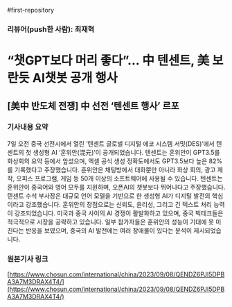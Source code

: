 #first-repository

### 리뷰어(push한 사람): 최재혁

# “챗GPT보다 머리 좋다”… 中 텐센트, 美 보란듯 AI챗봇 공개 행사


## [美中 반도체 전쟁] 中 선전 ‘텐센트 행사’ 르포


### 기사내용 요약
7일 오전 중국 선전시에서 열린 ‘텐센트 글로벌 디지털 에코 시스템 서밋(DES)’에서 텐센트의 첫 생성형 AI ‘훈위안(混元)’이 공개되었습니다.
텐센트는 훈위안이 GPT3.5를 화상회의 요약 등에서 앞섰으며, 엑셀 공식 생성 정확도에서도 GPT3.5보다 높은 82%를 기록했다고 주장했습니다.
훈위안은 채팅방에서 대화뿐만 아니라 화상 회의, 광고 제작, 오피스 프로그램, 게임 등 50개 이상의 소프트웨어에 사용될 수 있습니다.
텐센트는 훈위안이 중국어와 영어 모두를 지원하며, 오픈AI의 챗봇보다 뛰어나다고 주장했습니다.
텐센트 수석 부사장은 대규모 언어 모델을 기반으로 한 생성형 AI가 디지털 발전의 핵심이라고 강조했습니다.
훈위안의 장점으로는 신뢰도, 윤리성, 그리고 긴 텍스트 처리 능력이 강조되었습니다.
미국과 중국 사이의 AI 경쟁이 활발화하고 있으며, 중국 빅테크들은 적극적으로 시장을 공략하고 있습니다.
일부 참가자들은 훈위안의 성능이 기대에 못 미친다는 반응을 보였으며, 중국의 AI 발전에는 여러 장애물이 있다는 분석이 제시되었습니다.

### 원본기사 링크
[https://www.chosun.com/international/china/2023/09/08/QENDZ6PJI5DPBA3A7M3DRAX4T4/](https://www.chosun.com/international/china/2023/09/08/QENDZ6PJI5DPBA3A7M3DRAX4T4/)
